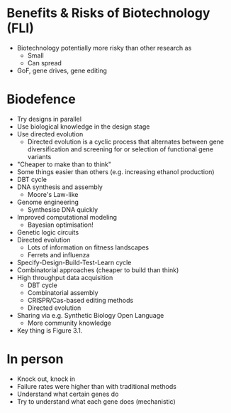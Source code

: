 # Benefits & Risks of Biotechnology (FLI)

* Biotechnology potentially more risky than other research as
  * Small
  * Can spread
* GoF, gene drives, gene editing

# Biodefence

* Try designs in parallel
* Use biological knowledge in the design stage
* Use directed evolution
  * Directed evolution is a cyclic process that alternates between gene diversification and screening for or selection of functional gene variants
* "Cheaper to make than to think"
* Some things easier than others (e.g. increasing ethanol production)
* DBT cycle
* DNA synthesis and assembly
  * Moore's Law-like
* Genome engineering
  * Synthesise DNA quickly
* Improved computational modeling
  * Bayesian optimisation!
* Genetic logic circuits
* Directed evolution
  * Lots of information on fitness landscapes
  * Ferrets and influenza
* Specify-Design-Build-Test-Learn cycle
* Combinatorial approaches (cheaper to build than think)
* High throughput data acquisition
  * DBT cycle
  * Combinatorial assembly
  * CRISPR/Cas-based editing methods
  * Directed evolution
* Sharing via e.g. Synthetic Biology Open Language
  * More community knowledge
* Key thing is Figure 3.1.

# In person

* Knock out, knock in
* Failure rates were higher than with traditional methods
* Understand what certain genes do
* Try to understand what each gene does (mechanistic)

